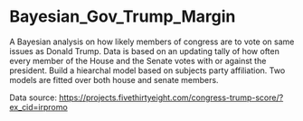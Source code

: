 # Bayesian_Gov_Trump_Margin
A Bayesian analysis on how likely members of congress are to vote on same issues as Donald Trump. Data is based on an updating tally of how often every member of the House and the Senate votes with or against the president. Build a hiearchal model based on subjects party affiliation. Two models are fitted over both house and senate members.

Data source: https://projects.fivethirtyeight.com/congress-trump-score/?ex_cid=irpromo
